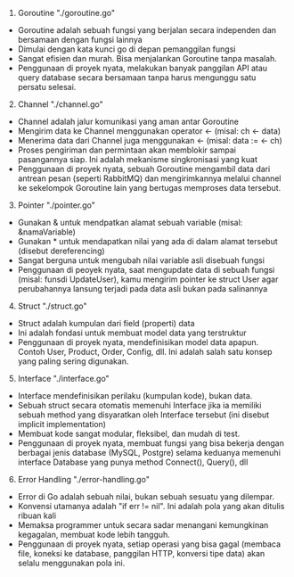1. Goroutine "./goroutine.go"
- Goroutine adalah sebuah fungsi yang berjalan secara independen dan bersamaan dengan fungsi lainnya
- Dimulai dengan kata kunci go di depan pemanggilan fungsi
- Sangat efisien dan murah. Bisa menjalankan Goroutine tanpa masalah.
- Penggunaan di proyek nyata, melakukan banyak panggilan API atau query database secara bersamaan tanpa harus mengunggu satu persatu selesai.

2. Channel "./channel.go"
- Channel adalah jalur komunikasi yang aman antar Goroutine
- Mengirim data ke Channel menggunakan operator <- (misal: ch <- data)
- Menerima data dari Channel juga menggunakan <- (misal: data := <- ch)
- Proses pengiriman dan permintaan akan memblokir sampai pasangannya siap. Ini adalah mekanisme singkronisasi yang kuat
- Penggunaan di proyek nyata, sebuah Goroutine mengambil data dari antrean pesan (seperti RabbitMQ) dan mengirimkannya melalui channel ke sekelompok Goroutine lain yang bertugas memproses data tersebut.

3. Pointer "./pointer.go"
- Gunakan & untuk mendpatkan alamat sebuah variable (misal: &namaVariable)
- Gunakan * untuk mendapatkan nilai yang ada di dalam alamat tersebut (disebut dereferencing)
- Sangat berguna untuk mengubah nilai variable asli disebuah fungsi
- Penggunaan di peoyek nyata, saat mengupdate data di sebuah fungsi (misal: funsdi UpdateUser), kamu mengirim pointer ke struct User agar perubahannya lansung terjadi pada data asli bukan pada salinannya

4. Struct "./struct.go"
- Struct adalah kumpulan dari field (properti) data
- Ini adalah fondasi untuk membuat model data yang terstruktur
- Penggunaan di proyek nyata, mendefinisikan model data apapun. Contoh User, Product, Order, Config, dll. Ini adalah salah satu konsep yang paling sering digunakan.

5. Interface "./interface.go"
- Interface mendefinisikan perilaku (kumpulan kode), bukan data.
- Sebuah struct secara otomatis memenuhi Interface jika ia memiliki sebuah method yang disyaratkan oleh Interface tersebut (ini disebut implicit implementation)
- Membuat kode sangat modular, fleksibel, dan mudah di test.
- Penggunaan di proyek nyata, membuat fungsi yang bisa bekerja dengan berbagai jenis database (MySQL, Postgre) selama keduanya memenuhi interface Database yang punya method Connect(), Query(), dll

6. Error Handling "./error-handling.go"
- Error di Go adalah sebuah nilai, bukan sebuah sesuatu yang dilempar.
- Konvensi utamanya adalah "if err != nil". Ini adalah pola yang akan ditulis ribuan kali
- Memaksa programmer untuk secara sadar menangani kemungkinan kegagalan, membuat kode lebih tangguh.
- Penggunaan di proyek nyata, setiap operasi yang bisa gagal (membaca file, koneksi ke database, panggilan HTTP, konversi tipe data) akan selalu menggunakan pola ini. 